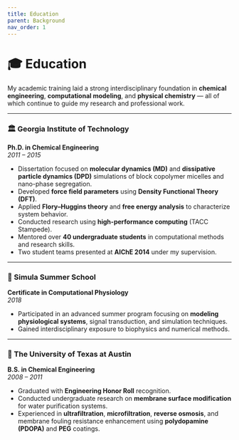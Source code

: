 ```yaml
---
title: Education
parent: Background
nav_order: 1
---
```

# 🎓 Education

My academic training laid a strong interdisciplinary foundation in **chemical engineering**, **computational modeling**, and **physical chemistry** — all of which continue to guide my research and professional work.

---

### 🏛️ Georgia Institute of Technology  
**Ph.D. in Chemical Engineering**  
*2011 – 2015*

- Dissertation focused on **molecular dynamics (MD)** and **dissipative particle dynamics (DPD)** simulations of block copolymer micelles and nano-phase segregation.  
- Developed **force field parameters** using **Density Functional Theory (DFT)**.  
- Applied **Flory–Huggins theory** and **free energy analysis** to characterize system behavior.  
- Conducted research using **high-performance computing** (TACC Stampede).  
- Mentored over **40 undergraduate students** in computational methods and research skills.  
- Two student teams presented at **AIChE 2014** under my supervision.

---

### 🧪 Simula Summer School  
**Certificate in Computational Physiology**  
*2018*

- Participated in an advanced summer program focusing on **modeling physiological systems**, signal transduction, and simulation techniques.  
- Gained interdisciplinary exposure to biophysics and numerical methods.

---

### 🏫 The University of Texas at Austin  
**B.S. in Chemical Engineering**  
*2008 – 2011*

- Graduated with **Engineering Honor Roll** recognition.  
- Conducted undergraduate research on **membrane surface modification** for water purification systems.  
- Experienced in **ultrafiltration**, **microfiltration**, **reverse osmosis**, and membrane fouling resistance enhancement using **polydopamine (PDOPA)** and **PEG** coatings.